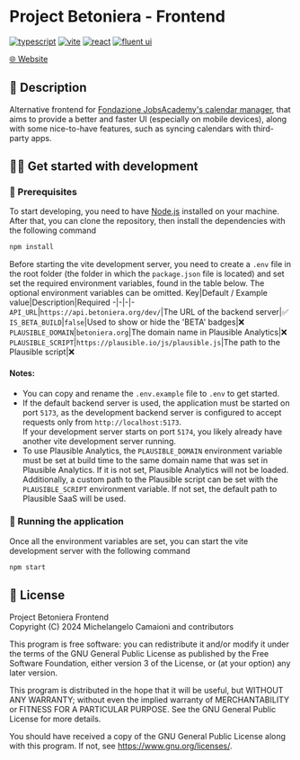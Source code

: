 # Project Betoniera - Frontend

[![typescript][typescript-shield]][typescript-url]
[![vite][vite-shield]][vite-url]
[![react][react-shield]][react-url]
[![fluent ui][fluentui-shield]][fluentui-url]

[🌐 Website](https://betoniera.org/)

## 📄 Description

Alternative frontend for [Fondazione JobsAcademy's calendar manager](https://gestionale.fondazionejobsacademy.org/), that aims to provide a better and faster UI (especially on mobile devices), along with some nice-to-have features, such as syncing calendars with third-party apps.

## 🧑‍💻 Get started with development

### 📌 Prerequisites

To start developing, you need to have [Node.js](https://nodejs.org/en/) installed on your machine.
After that, you can clone the repository, then install the dependencies with the following command

```bash
npm install
```

Before starting the vite development server, you need to create a `.env` file in the root folder (the folder in which the `package.json` file is located) and set set the required environment variables, found in the table below. The optional environment variables can be omitted.
Key|Default / Example value|Description|Required
-|-|-|-
`API_URL`|`https://api.betoniera.org/dev/`|The URL of the backend server|✅
`IS_BETA_BUILD`|`false`|Used to show or hide the 'BETA' badges|❌
`PLAUSIBLE_DOMAIN`|`betoniera.org`|The domain name in Plausible Analytics|❌
`PLAUSIBLE_SCRIPT`|`https://plausible.io/js/plausible.js`|The path to the Plausible script|❌

#### Notes:

- You can copy and rename the `.env.example` file to `.env` to get started.
- If the default backend server is used, the application must be started on port `5173`, as the development backend server is configured to accept requests only from `http://localhost:5173`.  
  If your development server starts on port `5174`, you likely already have another vite development server running.
- To use Plausible Analytics, the `PLAUSIBLE_DOMAIN` environment variable must be set at build time to the same domain name that was set in Plausible Analytics. If it is not set, Plausible Analytics will not be loaded.  
  Additionally, a custom path to the Plausible script can be set with the `PLAUSIBLE_SCRIPT` environment variable. If not set, the default path to Plausible SaaS will be used.

### 🚀 Running the application

Once all the environment variables are set, you can start the vite development server with the following command

```bash
npm start
```

## 📃 License

Project Betoniera Frontend  
Copyright (C) 2024 Michelangelo Camaioni and contributors

This program is free software: you can redistribute it and/or modify
it under the terms of the GNU General Public License as published by
the Free Software Foundation, either version 3 of the License, or
(at your option) any later version.

This program is distributed in the hope that it will be useful,
but WITHOUT ANY WARRANTY; without even the implied warranty of
MERCHANTABILITY or FITNESS FOR A PARTICULAR PURPOSE. See the
GNU General Public License for more details.

You should have received a copy of the GNU General Public License
along with this program. If not, see <https://www.gnu.org/licenses/>.

[typescript-shield]: https://img.shields.io/badge/TypeScript-262626?logo=typescript&style=for-the-badge
[typescript-url]: https://typescriptlang.org/
[react-shield]: https://img.shields.io/badge/React-23272f?logo=react&style=for-the-badge
[react-url]: https://react.dev/
[fluentui-shield]: https://img.shields.io/badge/Fluent%20UI-292929?logo=microsoft&style=for-the-badge
[fluentui-url]: https://react.fluentui.dev/
[vite-shield]: https://img.shields.io/badge/Vite-1b1b1f?logo=vite&style=for-the-badge
[vite-url]: https://vitejs.dev/
